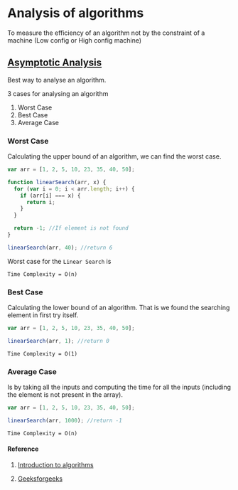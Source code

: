 # Analysis of algorithms

To measure the efficiency of an algorithm not by the constraint of a machine (Low config or High config machine)

## [Asymptotic Analysis](https://en.wikipedia.org/wiki/Analysis_of_algorithms)

Best way to analyse an algorithm.

3 cases for analysing an algorithm

1. Worst Case
2. Best Case
3. Average Case

### Worst Case

Calculating the upper bound of an algorithm, we can find the worst case.

```js
var arr = [1, 2, 5, 10, 23, 35, 40, 50];

function linearSearch(arr, x) {
  for (var i = 0; i < arr.length; i++) {
    if (arr[i] === x) {
      return i;
    }
  }

  return -1; //If element is not found
}

linearSearch(arr, 40); //return 6
```

Worst case for the `Linear Search` is

`Time Complexity = O(n)`

### Best Case

Calculating the lower bound of an algorithm. That is we found the searching element in first try itself.

```js
var arr = [1, 2, 5, 10, 23, 35, 40, 50];

linearSearch(arr, 1); //return 0
```

`Time Complexity = O(1)`

### Average Case

Is by taking all the inputs and computing the time for all the inputs (including the element is not present in the array).

```js
var arr = [1, 2, 5, 10, 23, 35, 40, 50];

linearSearch(arr, 1000); //return -1
```

`Time Complexity = O(n)`


#### Reference

1. [Introduction to algorithms](https://www.youtube.com/watch?v=JPyuH4qXLZ0)

1. [Geeksforgeeks](http://www.geeksforgeeks.org/analysis-of-algorithms-set-2-asymptotic-analysis/)
